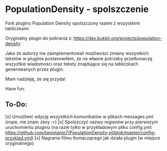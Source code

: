 # PopulationDensity - spolszczenie
Fork pluginu Population Density spolszczony razem z wszystkimi tabliczkami

Oryginalny plugin do pobrania z: https://dev.bukkit.org/projects/population-density

Jako że autorzy nie zaimplementowali możliwości zmiany wszystkich tekstów w pluginie postanowiłem, że na własne potrzeby przetłumaczę wszyztkie wiadomości oraz teksty znajdujące się na tabliczkach generowanych przez plugin.

Mam nadzieję, że się przyda!

Have fun.

## To-Do:
[x] Umożliwić edycję *wszystkich* komunikatów w plikach messages.yml (nope, nie znam Javy :>)
[x] Spolszczyć nazwy regionów przy pierwszym uruchomieniu pluginu (na razie tylko w przykładowym pliku config.yml: https://github.com/taniotanio7/PopulationDensity-pl/blob/master/config-przyklad.yml)
[x] Nagranie filmu tłumaczącego jak działa plugin (w miejsce oryginalnego)
